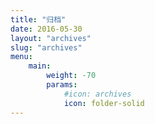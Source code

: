 ```yaml
---
title: "归档"
date: 2016-05-30
layout: "archives"
slug: "archives"
menu:
    main:
        weight: -70
        params: 
            #icon: archives
            icon: folder-solid
---
```

